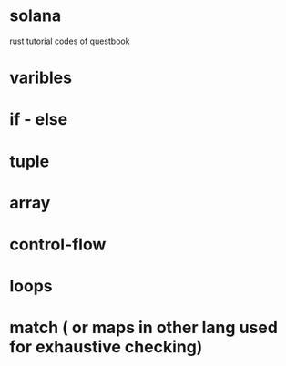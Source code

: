 # solana
rust tutorial codes of questbook

# varibles
# if - else
# tuple
# array
# control-flow
# loops
# match ( or maps in other lang used for exhaustive checking)

